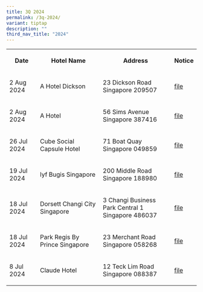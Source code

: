 ```yaml
---
title: 3Q 2024
permalink: /3q-2024/
variant: tiptap
description: ""
third_nav_title: "2024"
---
```

<table style="minWidth: 100px">
<colgroup>
<col>
<col>
<col>
<col>
</colgroup>
<tbody>
<tr>
<th rowspan="1" colspan="1">
<p>Date</p>
</th>
<th rowspan="1" colspan="1">
<p>Hotel Name</p>
</th>
<th rowspan="1" colspan="1">
<p>Address</p>
</th>
<th rowspan="1" colspan="1">
<p>Notice</p>
</th>
</tr>
<tr>
<td rowspan="1" colspan="1">
<p>2 Aug 2024</p>
</td>
<td rowspan="1" colspan="1">
<p>A Hotel Dickson</p>
</td>
<td rowspan="1" colspan="1">
<p>23 Dickson Road Singapore 209507</p>
</td>
<td rowspan="1" colspan="1">
<p><a href="/files/a hotel dickson.pdf" rel="noopener noreferrer nofollow" target="_blank"><u>file</u></a>
</p>
</td>
</tr>
<tr>
<td rowspan="1" colspan="1">
<p>2 Aug 2024</p>
</td>
<td rowspan="1" colspan="1">
<p>A Hotel</p>
</td>
<td rowspan="1" colspan="1">
<p>56 Sims Avenue Singapore 387416</p>
</td>
<td rowspan="1" colspan="1">
<p><a href="/files/A_Hotel.pdf" rel="noopener noreferrer nofollow" target="_blank">file</a>
</p>
</td>
</tr>
<tr>
<td rowspan="1" colspan="1">
<p>26 Jul 2024</p>
</td>
<td rowspan="1" colspan="1">
<p>Cube Social Capsule Hotel</p>
</td>
<td rowspan="1" colspan="1">
<p>71 Boat Quay Singapore 049859</p>
</td>
<td rowspan="1" colspan="1">
<p><a href="/files/cube_social_capsule_hotel.pdf" rel="noopener noreferrer nofollow" target="_blank"><u>file</u></a>
</p>
</td>
</tr>
<tr>
<td rowspan="1" colspan="1">
<p>19 Jul 2024</p>
</td>
<td rowspan="1" colspan="1">
<p>lyf Bugis Singapore</p>
</td>
<td rowspan="1" colspan="1">
<p>200 Middle Road Singapore 188980</p>
</td>
<td rowspan="1" colspan="1">
<p><a href="/files/lyf_Bugis_Singapore.pdf" rel="noopener noreferrer nofollow" target="_blank">file</a>
</p>
</td>
</tr>
<tr>
<td rowspan="1" colspan="1">
<p>18 Jul 2024</p>
</td>
<td rowspan="1" colspan="1">
<p>Dorsett Changi City Singapore</p>
</td>
<td rowspan="1" colspan="1">
<p>3 Changi Business Park Central 1
<br>Singapore 486037</p>
</td>
<td rowspan="1" colspan="1">
<p><a href="/files/Dorsett_Changi_City_Singapore.pdf" rel="noopener noreferrer nofollow" target="_blank">file</a>
</p>
</td>
</tr>
<tr>
<td rowspan="1" colspan="1">
<p>18 Jul 2024</p>
</td>
<td rowspan="1" colspan="1">
<p>Park Regis By Prince Singapore</p>
</td>
<td rowspan="1" colspan="1">
<p>23 Merchant Road Singapore 058268</p>
</td>
<td rowspan="1" colspan="1">
<p><a href="/files/Park_Regis_By_Prince_Singapore.pdf" rel="noopener noreferrer nofollow" target="_blank">file</a>
</p>
</td>
</tr>
<tr>
<td rowspan="1" colspan="1">
<p>8 Jul 2024</p>
</td>
<td rowspan="1" colspan="1">
<p>Claude Hotel</p>
</td>
<td rowspan="1" colspan="1">
<p>12 Teck Lim Road Singapore 088387</p>
</td>
<td rowspan="1" colspan="1">
<p><a href="/files/Claude_Hotel.pdf" rel="noopener noreferrer nofollow" target="_blank">file</a>
</p>
</td>
</tr>
</tbody>
</table>
<p></p>